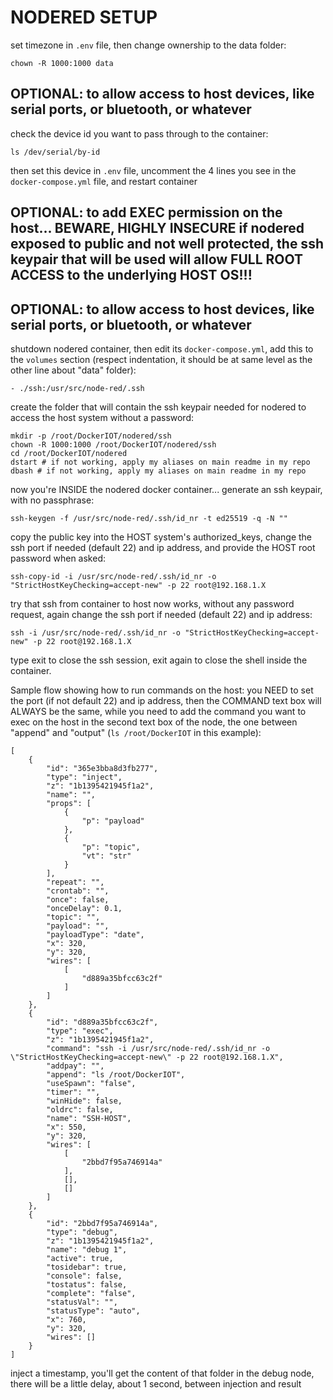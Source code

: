# NODERED SETUP

set timezone in `.env` file, then change ownership to the data folder:

    chown -R 1000:1000 data

## OPTIONAL: to allow access to host devices, like serial ports, or bluetooth, or whatever

check the device id you want to pass through to the container:

    ls /dev/serial/by-id

then set this device in `.env` file, uncomment the 4 lines you see in the `docker-compose.yml` file, and restart container

## OPTIONAL: to add EXEC permission on the host... BEWARE, HIGHLY INSECURE if nodered exposed to public and not well protected, the ssh keypair that will be used will allow FULL ROOT ACCESS to the underlying HOST OS!!!
## OPTIONAL: to allow access to host devices, like serial ports, or bluetooth, or whatever

shutdown nodered container, then edit its `docker-compose.yml`, add this to the `volumes` section (respect indentation, it should be at same level as the other line about "data" folder):

    - ./ssh:/usr/src/node-red/.ssh

create the folder that will contain the ssh keypair needed for nodered to access the host system without a password:

    mkdir -p /root/DockerIOT/nodered/ssh
    chown -R 1000:1000 /root/DockerIOT/nodered/ssh
    cd /root/DockerIOT/nodered
    dstart # if not working, apply my aliases on main readme in my repo
    dbash # if not working, apply my aliases on main readme in my repo

now you're INSIDE the nodered docker container... generate an ssh keypair, with no passphrase:

    ssh-keygen -f /usr/src/node-red/.ssh/id_nr -t ed25519 -q -N ""

copy the public key into the HOST system's authorized_keys, change the ssh port if needed (default 22) and ip address, and provide the HOST root password when asked:

    ssh-copy-id -i /usr/src/node-red/.ssh/id_nr -o "StrictHostKeyChecking=accept-new" -p 22 root@192.168.1.X

try that ssh from container to host now works, without any password request, again change the ssh port if needed (default 22) and ip address:

    ssh -i /usr/src/node-red/.ssh/id_nr -o "StrictHostKeyChecking=accept-new" -p 22 root@192.168.1.X

type exit to close the ssh session, exit again to close the shell inside the container.

Sample flow showing how to run commands on the host: you NEED to set the port (if not default 22) and ip address, then the COMMAND text box will ALWAYS be the same, while you need to add the command you want to exec on the host in the second text box of the node, the one between "append" and "output" (`ls /root/DockerIOT` in this example):

    [
        {
            "id": "365e3bba8d3fb277",
            "type": "inject",
            "z": "1b1395421945f1a2",
            "name": "",
            "props": [
                {
                    "p": "payload"
                },
                {
                    "p": "topic",
                    "vt": "str"
                }
            ],
            "repeat": "",
            "crontab": "",
            "once": false,
            "onceDelay": 0.1,
            "topic": "",
            "payload": "",
            "payloadType": "date",
            "x": 320,
            "y": 320,
            "wires": [
                [
                    "d889a35bfcc63c2f"
                ]
            ]
        },
        {
            "id": "d889a35bfcc63c2f",
            "type": "exec",
            "z": "1b1395421945f1a2",
            "command": "ssh -i /usr/src/node-red/.ssh/id_nr -o \"StrictHostKeyChecking=accept-new\" -p 22 root@192.168.1.X",
            "addpay": "",
            "append": "ls /root/DockerIOT",
            "useSpawn": "false",
            "timer": "",
            "winHide": false,
            "oldrc": false,
            "name": "SSH-HOST",
            "x": 550,
            "y": 320,
            "wires": [
                [
                    "2bbd7f95a746914a"
                ],
                [],
                []
            ]
        },
        {
            "id": "2bbd7f95a746914a",
            "type": "debug",
            "z": "1b1395421945f1a2",
            "name": "debug 1",
            "active": true,
            "tosidebar": true,
            "console": false,
            "tostatus": false,
            "complete": "false",
            "statusVal": "",
            "statusType": "auto",
            "x": 760,
            "y": 320,
            "wires": []
        }
    ]

inject a timestamp, you'll get the content of that folder in the debug node, there will be a little delay, about 1 second, between injection and result
